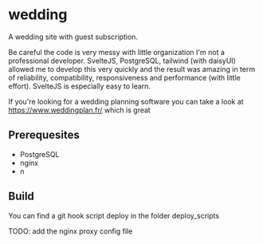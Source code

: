 # wedding
A wedding site with guest subscription.

Be careful the code is very messy with little organization I'm not a professional developer.
SvelteJS, PostgreSQL, tailwind (with daisyUI) allowed me to develop this very quickly and the result was amazing in term of reliability, compatibility, responsiveness and performance (with little effort). SvelteJS is especially easy to learn.

If you're looking for a wedding planning software you can take a look at https://www.weddingplan.fr/ which is great

## Prerequesites
- PostgreSQL
- nginx
- n

## Build
You can find a git hook script deploy in the folder deploy_scripts

TODO: add the nginx proxy config file

